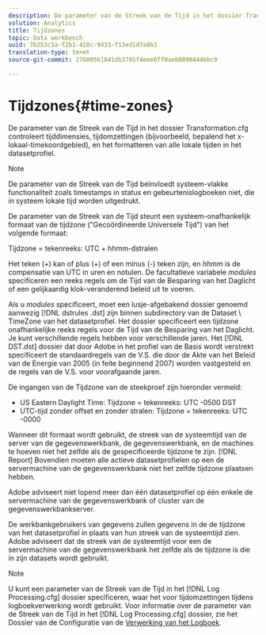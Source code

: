 ```yaml
---
description: De parameter van de Streek van de Tijd in het dossier Transformation.cfg controleert tijddimensies, tijdomzettingen (bijvoorbeeld, bepalend het x-lokaal-timekoordgebied), en het formatteren van alle lokale tijden in het datasetprofiel.
solution: Analytics
title: Tijdzones
topic: Data workbench
uuid: 7b253c5a-f2b1-410c-9433-f13ed1d7a8b3
translation-type: tm+mt
source-git-commit: 27600561841db3705f4eee6ff0aeb8890444bbc9

---
```



# Tijdzones{#time-zones}

De parameter van de Streek van de Tijd in het dossier Transformation.cfg controleert tijddimensies, tijdomzettingen (bijvoorbeeld, bepalend het x-lokaal-timekoordgebied), en het formatteren van alle lokale tijden in het datasetprofiel.

>[!NOTE]
>
>De parameter van de Streek van de Tijd beïnvloedt systeem-vlakke functionaliteit zoals timestamps in status en gebeurtenislogboeken niet, die in systeem lokale tijd worden uitgedrukt.

De parameter van de Streek van de Tijd steunt een systeem-onafhankelijk formaat van de tijdzone (&quot;Gecoördineerde Universele Tijd&quot;) van het volgende formaat:

Tijdzone = tekenreeks: UTC + hhmm-dstralen

Het teken (+) kan of plus (+) of een minus (-) teken zijn, en *hhmm* is de compensatie van UTC in uren en notulen. De facultatieve variabele *modules* specificeren een reeks regels om de Tijd van de Besparing van het Daglicht of een gelijkaardig klok-veranderend beleid uit te voeren.

Als u *modules* specificeert, moet een lusje-afgebakend dossier genoemd aanwezig [!DNL dstrules .dst] zijn binnen subdirectory van de Dataset \ TimeZone van het datasetprofiel. Het dossier specificeert een tijdzone onafhankelijke reeks regels voor de Tijd van de Besparing van het Daglicht. Je kunt verschillende regels hebben voor verschillende jaren. Het [!DNL DST.dst] dossier dat door Adobe in het profiel van de Basis wordt verstrekt specificeert de standaardregels van de V.S. die door de Akte van het Beleid van de Energie van 2005 (in feite beginnend 2007) worden vastgesteld en de regels van de V.S. voor voorafgaande jaren.

De ingangen van de Tijdzone van de steekproef zijn hieronder vermeld:

* US Eastern Daylight Time: Tijdzone = tekenreeks: UTC -0500 DST
* UTC-tijd zonder offset en zonder stralen: Tijdzone = tekenreeks: UTC -0000

Wanneer dit formaat wordt gebruikt, de streek van de systeemtijd van de server van de gegevenswerkbank, de gegevenswerkbank, en de machines te hoeven niet het zelfde als de gespecificeerde tijdzone te zijn. [!DNL Report] Bovendien moeten alle actieve datasetprofielen op een de servermachine van de gegevenswerkbank niet het zelfde tijdzone plaatsen hebben.

Adobe adviseert niet lopend meer dan één datasetprofiel op één enkele de servermachine van de gegevenswerkbank of cluster van de gegevenswerkbankserver.

De werkbankgebruikers van gegevens zullen gegevens in de de tijdzone van het datasetprofiel in plaats van hun streek van de systeemtijd zien. Adobe adviseert dat de streek van de systeemtijd voor een de servermachine van de gegevenswerkbank het zelfde als de tijdzone is die in zijn datasets wordt gebruikt.

>[!NOTE]
>
>U kunt een parameter van de Streek van de Tijd in het [!DNL Log Processing.cfg] dossier specificeren, waar het voor tijdomzettingen tijdens logboekverwerking wordt gebruikt. Voor informatie over de parameter van de Streek van de Tijd in het [!DNL Log Processing.cfg] dossier, zie het Dossier van de Configuratie van de [Verwerking van het Logboek](../../../../home/c-dataset-const-proc/c-log-proc-config-file/c-abt-log-proc-config-file.md).

